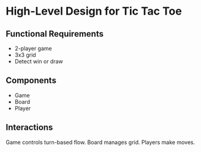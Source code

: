 # High-Level Design for Tic Tac Toe

## Functional Requirements
- 2-player game
- 3x3 grid
- Detect win or draw

## Components
- Game
- Board
- Player

## Interactions
Game controls turn-based flow.
Board manages grid.
Players make moves.